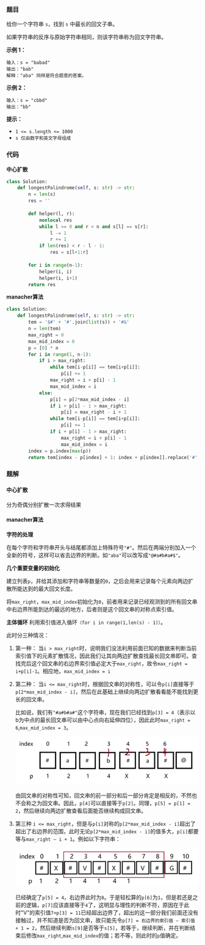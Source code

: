 ### 题目

给你一个字符串 `s`，找到 `s` 中最长的回文子串。

如果字符串的反序与原始字符串相同，则该字符串称为回文字符串。


**示例 1：**

```
输入：s = "babad"
输出："bab"
解释："aba" 同样是符合题意的答案。
```

**示例 2：**

```
输入：s = "cbbd"
输出："bb"
``` 

**提示：**

- `1 <= s.length <= 1000`
- `s 仅由数字和英文字母组成`

### 代码

**中心扩散**

```python
class Solution:
    def longestPalindrome(self, s: str) -> str:
        n = len(s)
        res = ''

        def helper(l, r):
            nonlocal res
            while l >= 0 and r < n and s[l] == s[r]:
                l -= 1
                r += 1
            if len(res) < r - l - 1:
                res = s[l+1:r]

        for i in range(n-1):
            helper(i, i)
            helper(i, i+1)
        return res
```

**manacher算法**

```python
class Solution:
    def longestPalindrome(self, s: str) -> str:
        tem = '$#' + '#'.join(list(s)) + '#&'
        n = len(tem)
        max_right = 0
        max_mid_index = 0
        p = [0] * n
        for i in range(1, n-1):
            if i > max_right:
                while tem[i-p[i]] == tem[i+p[i]]:
                    p[i] += 1
                max_right = i + p[i] - 1
                max_mid_index = i
            else:
                p[i] = p[2*max_mid_index - i]
                if i + p[i] - 1 > max_right:
                    p[i] = max_right - i + 1
                while tem[i-p[i]] == tem[i+p[i]]:
                    p[i] += 1
                if i + p[i] - 1 > max_right:
                    max_right = i + p[i] - 1
                    max_mid_index = i
        index = p.index(max(p))
        return tem[index - p[index] + 1: index + p[index]].replace('#', '')
```

### 题解

#### 中心扩散

分为奇偶分别扩散一次求得结果

#### manacher算法

**字符的处理**

在每个字符和字符串开头与结尾都添加上特殊符号`"#"`。然后在两端分别加入一个全新的符号，这样可以省去边界的判断。如`"aba"`可以改写成`"@#a#b#a#$"`。

 

**几个重要变量的初始化**

建立列表`p`，并给其添加和字符串等数量的`0`，之后会用来记录每个元素向两边扩散所能达到的最大回文长度。

将`max_right`，`max_mid_index`初始化为`0`，前者用来记录已经观测到的所有回文串中右边界所能到达的最远的地方，后者则是这个回文串的对称点索引值。

 

**主体循环**
利用索引值进入循环`（for i in range(1,len(s) - 1)）`。

此时分三种情况：

1. 第一种：
    当`i > max_right`时，说明我们没法利用前面已知的数据来判断当前索引值下的元素扩散情况，因此我们让其向两边扩散查找最长回文串即可。查找完后这个回文串的右边界索引值必定大于`max_right`，故令`max_right = i+p[i]-1`。相应地，`max_mid_index = i`

2. 第二种：
    当`i <= max_right`时，根据回文串的对称性，可以令`p[i]`直接等于`p[2*max_mid_index - i]`，然后在此基础上继续向两边扩散看看能不能找到更长的回文串。

    比如说，我们有`"#a#b#a#"`这个字符串，现在我们已经找到`p[3] = 4`（表示以b为中点的最长回文串可以由中心点向右延伸四位），因此此时`max_right = 6`,`max_mid_index = 3`。

    ![图1](./images/5-1.png)


    由回文串的对称性可知，回文串的前一部分和后一部分肯定是相反的，不然也不会称之为回文串。因此，`p[4]`可以直接等于`p[2]`。同理，`p[5] = p[1] = 2`，然后继续向两边扩散查看后面能否继续构成回文串。

 

3. 第三种
    `i <= max_right`，但是与`p[i]`对称的`p[2*max_mid_index - i]`超出了超出了右边界的范围，此时无论`p[2*max_mid_index - i]`的值多大，`p[i]`都要等与`max_right – i + 1`。例如以下字符串：

    ![图2](./images/5-2.png)

 

    已经确定了`p[5] = 4`，右边界此时为`8`。于是轻松算的`p[6]`为`1`，但是若还是之前的逻辑，`p[7]`应该直接等于`4`了，这明显与理性的判断不符，原因在于此时"V"的索引值`7+p[3] = 11`已经超出边界了，超出的这一部分我们前面还没有接触过，并不知道是否为回文串，故只能先令`p[7] = 右边界的索引值 – 索引值 + 1 = 2`，然后继续判断`s[9]`是否等于`s[5]`，若等于，继续判断，并在判断结束后修改`max_right`,`max_mid_index`的值；若不等，则此时的`p`值确定。
